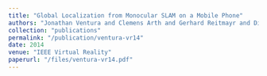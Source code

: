```yaml
---
title: "Global Localization from Monocular SLAM on a Mobile Phone"
authors: "Jonathan Ventura and Clemens Arth and Gerhard Reitmayr and Dieter Schmalstieg"
collection: "publications"
permalink: "/publication/ventura-vr14"
date: 2014
venue: "IEEE Virtual Reality"
paperurl: "/files/ventura-vr14.pdf"
---
```

